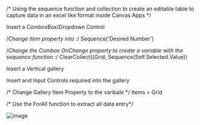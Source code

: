 /* Using the sequence function and collection to create an editable table to capture data in an excel like format inside Canvas Apps */

Insert a ComboxBox/Dropdown Control 

/*Change Item property into :*/  Sequence('Desired Number')

/*Change the Combox OnChange property to create a variable with the sequence function :*/ ClearCollect({Grid, Sequence(Self.Selected.Value))

Insert a Vertical gallery 

Insert and Input Controls required into the gallery 

/* Change Gallery Item Property to the varibale */ Items = Grid

/* Use the ForAll function to extract all data entry*/




![image](https://github.com/GeeksDam/PowerApps/assets/98710158/039c24e6-3975-4937-90d4-5199a3836c46)
